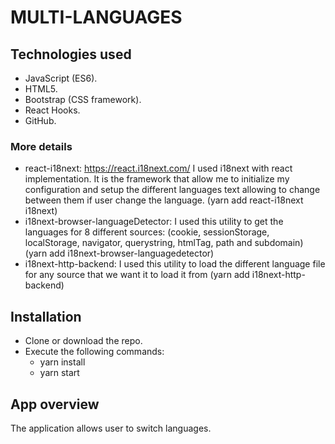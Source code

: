 # MULTI-LANGUAGES #
## Technologies used

* JavaScript (ES6).
* HTML5.
* Bootstrap (CSS framework).
* React Hooks.
* GitHub.

### More details
* react-i18next: https://react.i18next.com/ I used i18next with react implementation. It is the framework that allow me to initialize my configuration and setup the different languages text allowing to change between them if user change the language. (yarn add react-i18next i18next)
* i18next-browser-languageDetector: I used this utility to get the languages for 8 different sources: (cookie, sessionStorage, localStorage, navigator, querystring, htmlTag, path and subdomain) (yarn add i18next-browser-languagedetector)
* i18next-http-backend: I used this utility to load the different language file for any source that we want it to load it from (yarn add  i18next-http-backend) 
## Installation

* Clone or download the repo.
* Execute the following commands:
   - yarn install
   - yarn start

## App overview
The application allows user to switch languages.